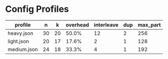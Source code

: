 # Config Profiles

| profile | n | k | overhead | interleave | dup | max_part | priority | beacon_ms |
|---------|---|---|----------|------------|-----|----------|----------|-----------|
| heavy.json | 30 | 20 | 50.0% | 12 | 2 | 256 | critical | 200 |
| light.json | 20 | 17 | 17.6% | 2 | 1 | 128 | normal | 500 |
| medium.json | 24 | 18 | 33.3% | 4 | 1 | 192 | normal | 400 |
